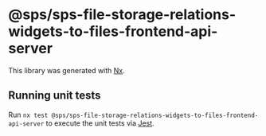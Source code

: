 # @sps/sps-file-storage-relations-widgets-to-files-frontend-api-server

This library was generated with [Nx](https://nx.dev).

## Running unit tests

Run `nx test @sps/sps-file-storage-relations-widgets-to-files-frontend-api-server` to execute the unit tests via [Jest](https://jestjs.io).
